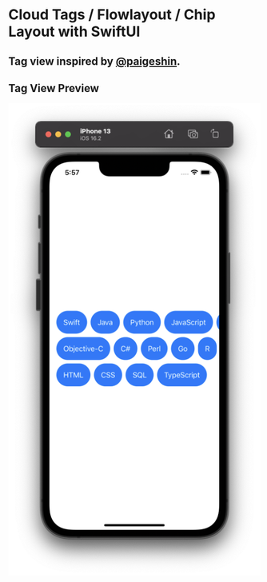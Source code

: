 # Cloud Tags / Flowlayout / Chip Layout with SwiftUI

## Tag view inspired by [@paigeshin](https://github.com/paigeshin).

## Tag View Preview
![plot](./preview.png)
